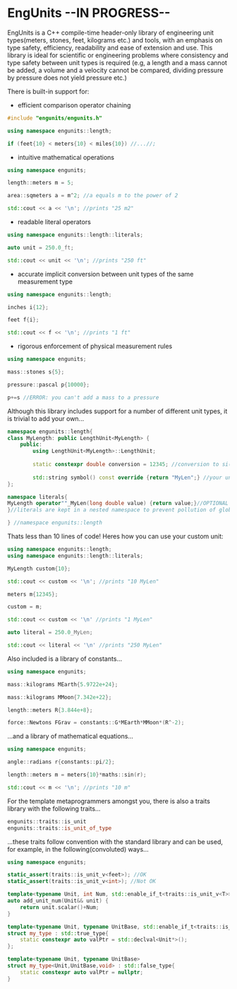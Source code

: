 # EngUnits --IN PROGRESS--
EngUnits is a C++ compile-time header-only library of engineering unit types(meters, stones, feet, kilograms etc.) and tools, with an emphasis on type safety, efficiency, readability and ease of extension and use. This library is ideal for scientific or engineering problems where consistency and type safety between unit types is required (e.g, a length and a mass cannot be added, a volume and a velocity cannot be compared, dividing pressure by pressure does not yield pressure etc.)

There is built-in support for:

- efficient comparison operator chaining
```c++
#include "engunits/engunits.h"

using namespace engunits::length;

if (feet{10} < meters{10} < miles{10}) //...//;
```

- intuitive mathematical operations
```c++
using namespace engunits;

length::meters m = 5;

area::sqmeters a = m^2; //a equals m to the power of 2

std::cout << a << '\n'; //prints "25 m2"
```

- readable literal operators
```c++
using namespace engunits::length::literals;

auto unit = 250.0_ft;

std::cout << unit << '\n'; //prints "250 ft"
```

- accurate implicit conversion between unit types of the same measurement type
```c++
using namespace engunits::length;

inches i{12};

feet f{i};

std::cout << f << '\n'; //prints "1 ft"
```

- rigorous enforcement of physical measurement rules
```c++
using namespace engunits;

mass::stones s{5};

pressure::pascal p{10000};

p+=s //ERROR: you can't add a mass to a pressure
```

Although this library includes support for a number of different unit types, it is trivial to add your own...
```c++
namespace engunits::length{
class MyLength: public LengthUnit<MyLength> {
    public:
        using LengthUnit<MyLength>::LengthUnit;
        
        static constexpr double conversion = 12345; //conversion to si(how many meters make up this unit)
        
        std::string symbol() const override {return "MyLen";} //your unit symbol
};

namespace literals{
MyLength operator""_MyLen(long double value) {return value;}//OPTIONAL literal operator function 
}//literals are kept in a nested namespace to prevent pollution of global literals

} //namespace engunits::length

``` 


Thats less than 10 lines of code! Heres how you can use your custom unit:
```c++
using namespace engunits::length;
using namespace engunits::length::literals;

MyLength custom{10};

std::cout << custom << '\n'; //prints "10 MyLen"

meters m{12345};

custom = m;

std::cout << custom << '\n' //prints "1 MyLen"

auto literal = 250.0_MyLen;

std::cout << literal << '\n' //prints "250 MyLen"

```


Also included is a library of constants...
```c++
using namespace engunits;

mass::kilograms MEarth{5.9722e+24};

mass::kilograms MMoon{7.342e+22};

length::meters R{3.844e+8};

force::Newtons FGrav = constants::G*MEarth*MMoon*(R^-2);
```

...and a library of mathematical equations...
```c++
using namespace engunits;

angle::radians r{constants::pi/2};

length::meters m = meters{10}*maths::sin(r);

std::cout << m << '\n'; //prints "10 m"
```

For the template metaprogrammers amongst you, there is also a traits library with the following traits...
```c++
engunits::traits::is_unit
engunits::traits::is_unit_of_type
```
...these traits follow convention with the standard library and can be used, for example, in the following(convoluted) ways...
```c++
using namespace engunits;

static_assert(traits::is_unit_v<feet>); //OK
static_assert(traits::is_unit_v<int>); //Not OK

template<typename Unit, int Num, std::enable_if_t<traits::is_unit_v<T>>>
auto add_unit_num(Unit&& unit) {
    return unit.scalar()+Num;  
}

template<typename Unit, typename UnitBase, std::enable_if_t<traits::is_unit_of_type_v<Unit, UnitBase>>>
struct my_type : std::true_type{
    static constexpr auto valPtr = std::declval<Unit*>();
};

template<typename Unit, typename UnitBase>
struct my_type<Unit,UnitBase,void> : std::false_type{
    static constexpr auto valPtr = nullptr;
}

```
